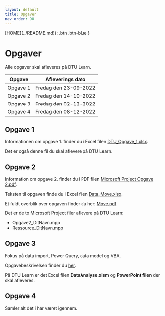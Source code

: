 ```yaml
---
layout: default
title: Opgaver
nav_order: 90
---
```

<span class="fs-1">
[HOME](../README.md){: .btn .btn-blue }
</span>

# Opgaver
Alle opgaver skal afleveres på DTU Learn.

| Opgave   | Afleverings dato      |
|----------|-----------------------|
| Opgave 1 | Fredag den 23-09-2022 |
| Opgave 2 | Fredag den 14-10-2022 |
| Opgave 3 | Fredag den 02-12-2022 |
| Opgave 4 | Fredag den 08-12-2022 |

## Opgave 1
Informationen om opgave 1. finder du i Excel filen [DTU_Opgave_1.xlsx](..//filer/DTU_Opgave_1.xlsx).

Det er også denne fil du skal aflevere på DTU Learn.

## Opgave 2
Information om opgave 2. finder du i PDF filen [Microsoft Project Opgave 2.pdf](./opgave_2/Microsoft%20Project%20Opgave%202.pdf).

Teksten til opgaven finde du i Excel filen [Data_Move.xlsx](./opgave_2/Data_Move.xlsx).

Et fuldt overblik over opgaven finder du her: [Move.pdf](./opgave_2/Move.pdf)

Det er de to Microsoft Project filer aflevere på DTU Learn:

- Opgave2_DitNavn.mpp
- Ressource_DitNavn.mpp

## Opgave 3
Fokus på data import, Power Query, data model og VBA.

Opgavebeskrivelsen finder du [her](./opgave_3/Opgave%203.pdf).

På DTU Learn er det Excel filen **DataAnalyse.xlsm** og **PowerPoint filen** der skal afleveres.

## Opgave 4
Samler alt det i har været igennem.
